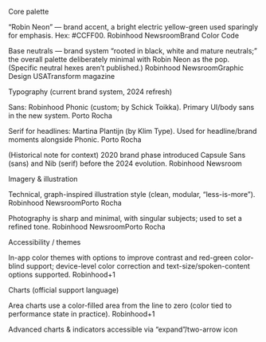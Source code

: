 Core palette

“Robin Neon” — brand accent, a bright electric yellow-green used sparingly for emphasis. Hex: #CCFF00. Robinhood NewsroomBrand Color Code

Base neutrals — brand system “rooted in black, white and mature neutrals;” the overall palette deliberately minimal with Robin Neon as the pop. (Specific neutral hexes aren’t published.) Robinhood NewsroomGraphic Design USATransform magazine

Typography (current brand system, 2024 refresh)

Sans: Robinhood Phonic (custom; by Schick Toikka). Primary UI/body sans in the new system. Porto Rocha

Serif for headlines: Martina Plantijn (by Klim Type). Used for headline/brand moments alongside Phonic. Porto Rocha

(Historical note for context) 2020 brand phase introduced Capsule Sans (sans) and Nib (serif) before the 2024 evolution. Robinhood Newsroom

Imagery & illustration

Technical, graph-inspired illustration style (clean, modular, “less-is-more”). Robinhood NewsroomPorto Rocha

Photography is sharp and minimal, with singular subjects; used to set a refined tone. Robinhood NewsroomPorto Rocha

Accessibility / themes

In-app color themes with options to improve contrast and red-green color-blind support; device-level color correction and text-size/spoken-content options supported. Robinhood+1

Charts (official support language)

Area charts use a color-filled area from the line to zero (color tied to performance state in practice). Robinhood+1

Advanced charts & indicators accessible via “expand”/two-arrow icon
